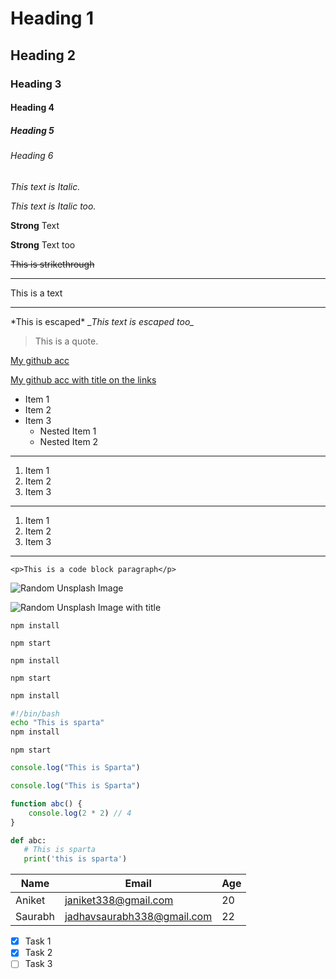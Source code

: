 <!-- Headings from h1 to h6 -->
# Heading 1

## Heading 2

### Heading 3

#### Heading 4

##### Heading 5

###### Heading 6

<!-- Italics -->
*This text is Italic.*

_This text is Italic too._

<!-- Strong -->
**Strong** Text

__Strong__ Text too

<!-- Strikethrough -->
~~This is strikethrough~~

<!-- Horizontal rule -->

---
This is a text
___

<!-- Escaping characters -->
\*This is escaped\*
\__This text is escaped too\__

<!-- Blockquotes -->
> This is a quote.

<!-- Links -->
[My github acc](https://github.com/AniketMJ)

[My github acc with title on the links](https://github.com/AniketMJ "AniketMJ github profile")

<!-- Unordered Lists -->

* Item 1
* Item 2
* Item 3
  * Nested Item 1
  * Nested Item 2

<!-- Ordered Lists -->

---

1. Item 1
1. Item 2
1. Item 3

---

1. Item 1
2. Item 2
3. Item 3

---

<!-- Inline Code Block-->
`<p>This is a code block paragraph</p>`

<!-- Images -->
![Random Unsplash Image](https://unsplash.it/300/300)

![Random Unsplash Image with title](https://unsplash.it/300/301 "Random unsplash images")

<!-- Github Markdown -->

<!-- Code Blocks -->
```
npm install

npm start
```

```text
npm install

npm start
```

```bash
npm install
```

```bash
#!/bin/bash
echo "This is sparta"
npm install
```

```shell
npm start
```

```js
console.log("This is Sparta")
```

```javascript
console.log("This is Sparta")
```

```javascript
function abc() {
    console.log(2 * 2) // 4
}
```

```python
def abc:
   # This is sparta
   print('this is sparta')
```

<!-- Tables -->
|Name|Email|Age|
|-|-|-|
|Aniket|janiket338@gmail.com|20|
|Saurabh|jadhavsaurabh338@gmail.com|22|

<!-- Task Lists -->
* [x] Task 1
* [x] Task 2
* [ ] Task 3
